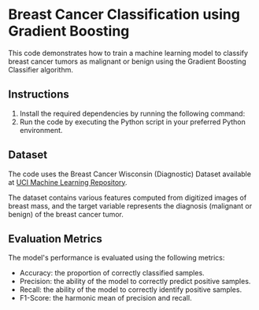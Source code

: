 # Breast Cancer Classification using Gradient Boosting

This code demonstrates how to train a machine learning model to classify breast cancer tumors as malignant or benign using the Gradient Boosting Classifier algorithm.

## Instructions

1. Install the required dependencies by running the following command:
2. Run the code by executing the Python script in your preferred Python environment.

## Dataset

The code uses the Breast Cancer Wisconsin (Diagnostic) Dataset available at [UCI Machine Learning Repository](https://archive.ics.uci.edu/ml/datasets/breast+cancer+wisconsin+(diagnostic)).

The dataset contains various features computed from digitized images of breast mass, and the target variable represents the diagnosis (malignant or benign) of the breast cancer tumor.

## Evaluation Metrics

The model's performance is evaluated using the following metrics:

- Accuracy: the proportion of correctly classified samples.
- Precision: the ability of the model to correctly predict positive samples.
- Recall: the ability of the model to correctly identify positive samples.
- F1-Score: the harmonic mean of precision and recall.
